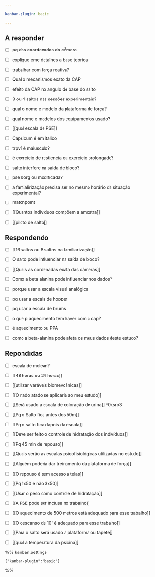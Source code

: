 ```yaml
---

kanban-plugin: basic

---
```


## A responder

- [ ] pq das coordenadas da cÂmera
- [ ] explique eme detalhes a base teórica
- [ ] trabalhar com força reativa?
- [ ] Qual o mecanismos exato da CAP
- [ ] efeito da CAP no angulo de base do salto
- [ ] 3 ou 4 saltos nas sessões experimentais?
- [ ] qual o nome e modelo da plataforma de força?
- [ ] qual   nome e modelos dos equipamentos usado?
- [ ] [[qual escala de PSE]]
- [ ] Capsicum é em italico
- [ ] trpv1 é maiusculo?
- [ ] é exercicio de restiencia ou exercicio prolongado?
- [ ] salto interfere na saida de bloco?
- [ ] pse borg ou modificada?
- [ ] a famialirização precisa ser no mesmo horário da situação experimental?
- [ ] matchpoint
- [ ] [[Quantos indivíduos compõem a amostra]]
- [ ] [[piloto de salto]]


## Respondendo

- [ ] [[16 saltos ou 8 saltos na familiarização]]
- [ ] O salto pode influenciar na saída de bloco?
- [ ] [[Quais as cordenadas exata das câmeras]]
- [ ] Como a beta alanina pode influenciar nos dados?
- [ ] porque usar a escala visual analógica
- [ ] pq usar a escala de hopper
- [ ] pq usar a escala de brums
- [ ] o que p aquecimento tem haver com a cap?
- [ ] é aquecimento ou PPA
- [ ] como a beta-alanina pode afeta os meus dados deste estudo?


## Repondidas

- [ ] escala de mclean?
- [ ] [[48 horas ou 24 horas]]
- [ ] [[utilizar varáveis biomevcânicas]]
- [ ] [[O nado atado se aplicaria ao meu estudo]]
- [ ] [[Será usado a escala de coloração de urina]] ^0ksro3
- [ ] [[Pq o Salto fica antes dos 50m]]
- [ ] [[Pq o salto fica dapois da escala]]
- [ ] [[Deve ser feito o controle de hidratação dos indivíduos]]
- [ ] [[Pq 45 min de repouso]]
- [ ] [[Quais serão as escalas psicofisiológicas utilizadas no estudo]]
- [ ] [[Alguém poderia dar treinamento da plataforma de força]]
- [ ] [[O repouso é sem acesso a telas]]
- [ ] [[Pq 1x50 e não 3x50]]
- [ ] [[Usar o peso como controle de hidratação]]
- [ ] [[A PSE pode ser inclusa no trabalho]]
- [ ] [[O aquecimento de 500 metros está adequado para esse trabalho]]
- [ ] [[O descanso de 10' é adequado para esse trabalho]]
- [ ] [[Para o salto será usado a plataforma ou tapete]]
- [ ] [[qual a temperatura da psicina]]




%% kanban:settings
```
{"kanban-plugin":"basic"}
```
%%